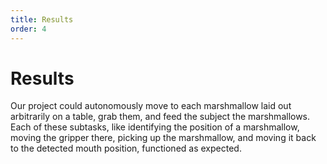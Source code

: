 ```yaml
---
title: Results
order: 4
---
```


# Results

<!-- ## How well did your project work? What tasks did it perform? -->
<!-- ## Illustrate with pictures and at least one video. -->

Our project could autonomously move to each marshmallow laid out arbitrarily on a table, grab them, and feed the subject the marshmallows. Each of these subtasks, like identifying the position of a marshmallow, moving the gripper there, picking up the marshmallow, and moving it back to the detected mouth position, functioned as expected.
